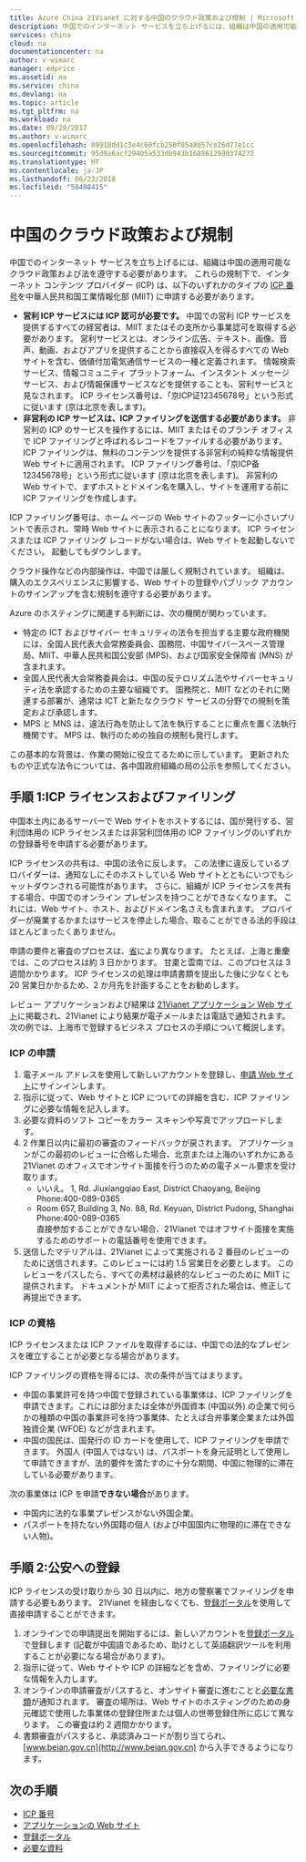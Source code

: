 ```yaml
---
title: Azure China 21Vianet に対する中国のクラウド政策および規制 | Microsoft Docs
description: 中国でのインターネット サービスを立ち上げるには、組織は中国の適用可能なクラウド政策および法を遵守する必要があります。 インターネット コンテンツ プロバイダー (ICP) が、中華人民共和国工業情報化部 (MIIT) に申請する必要があるさまざまな規制について説明します。
services: china
cloud: na
documentationcenter: na
author: v-wimarc
manager: edprice
ms.assetid: na
ms.service: china
ms.devlang: na
ms.topic: article
ms.tgt_pltfrm: na
ms.workload: na
ms.date: 09/29/2017
ms.author: v-wimarc
ms.openlocfilehash: 89918dd1c3e4c60fcb250f05a8d57ce26d77e1cc
ms.sourcegitcommit: 95d9a6acf29405a533db943b1688612980374272
ms.translationtype: HT
ms.contentlocale: ja-JP
ms.lasthandoff: 06/23/2018
ms.locfileid: "58408415"
---
```

# <a name="china-cloud-policies-and-regulations"></a>中国のクラウド政策および規制
中国でのインターネット サービスを立ち上げるには、組織は中国の適用可能なクラウド政策および法を遵守する必要があります。 これらの規制下で、インターネット コンテンツ プロバイダー (ICP) は、以下のいずれかのタイプの [ICP 番号](https://en.wikipedia.org/wiki/ICP_license)を中華人民共和国工業情報化部 (MIIT) に申請する必要があります。
- **営利 ICP サービスには ICP 認可が必要です。** 中国での営利 ICP サービスを提供するすべての経営者は、MIIT またはその支所から事業認可を取得する必要があります。 営利サービスとは、オンライン広告、テキスト、画像、音声、動画、およびアプリを提供することから直接収入を得るすべての Web サイトを含む、価値付加電気通信サービスの一種と定義されます。 情報検索サービス、情報コミュニティ プラットフォーム、インスタント メッセージ サービス、および情報保護サービスなどを提供することも、営利サービスと見なされます。 ICP ライセンス番号は、「京ICP证12345678号」という形式に従います (京は北京を表します)。
- **非営利の ICP サービスは、ICP ファイリングを送信する必要があります。** 非営利の ICP のサービスを操作するには、MIIT またはそのブランチ オフィスで ICP ファイリングと呼ばれるレコードをファイルする必要があります。 ICP ファイリングは、無料のコンテンツを提供する非営利の純粋な情報提供 Web サイトに適用されます。 ICP ファイリング番号は、「京ICP备12345678号」という形式に従います (京は北京を表します)。 非営利の Web サイトで、まずホストとドメイン名を購入し、サイトを運用する前に ICP ファイリングを作成します。

ICP ファイリング番号は、ホーム ページの Web サイトのフッターに小さいプリントで表示され、常時 Web サイトに表示されることになります。 ICP ライセンスまたは ICP ファイリング レコードがない場合は、Web サイトを起動しないでください。 起動してもダウンします。

クラウド操作などの内部操作は、中国では厳しく規制されています。 組織は、購入のエクスペリエンスに影響する、Web サイトの登録やパブリック アカウントのサインアップを含む規制を遵守する必要があります。 

Azure のホスティングに関連する判断には、次の機関が関わっています。
- 特定の ICT およびサイバー セキュリティの法令を担当する主要な政府機関には、全国人民代表大会常務委員会、国務院、中国サイバースペース管理局、MIIT、中華人民共和国公安部 (MPS)、および国家安全保障省 (MNS) が含まれます。
- 全国人民代表大会常務委員会は、中国の反テロリズム法やサイバーセキュリティ法を承認するための主要な組織です。 国務院と、MIIT などのそれに関連する部署が、通常は ICT と新たなクラウド サービスの分野での規制を策定および承認します。
- MPS と MNS は、違法行為を防止して法を執行することに重点を置く法執行機関です。 MPS は、執行のための独自の規制も発行します。 

この基本的な背景は、作業の開始に役立てるために示しています。 更新されたものや正式な法令については、各中国政府組織の局の公示を参照してください。 

## <a name="step-1-icp-license-and-filing"></a>手順 1:ICP ライセンスおよびファイリング
中国本土内にあるサーバーで Web サイトをホストするには、国が発行する、営利団体用の ICP ライセンスまたは非営利団体用の ICP ファイリングのいずれかの登録番号を申請する必要があります。

ICP ライセンスの共有は、中国の法令に反します。 この法律に違反しているプロバイダーは、通知なしにそのホストしている Web サイトとともにいつでもシャットダウンされる可能性があります。 さらに、組織が ICP ライセンスを共有する場合、中国でのオンライン プレゼンスを持つことができなくなります。 これには、Web サイト、ホスト、およびドメイン名さえも含まれます。 プロバイダーが廃業するかまたはサービスを停止した場合、取ることができる法的手段はほとんどまったくありません。

申請の要件と審査のプロセスは、[省](https://wacndevelop.blob.core.chinacloudapi.cn/marketing-resource/documents/special-request.pdf)により異なります。 たとえば、上海と重慶では、このプロセスは約 3 日かかります。 甘粛と雲南では、このプロセスは 3 週間かかります。 ICP ライセンスの処理は申請書類を提出した後に少なくとも 20 営業日かかるため、2 か月先を計画することをお勧めします。

レビュー アプリケーションおよび結果は [21Vianet アプリケーション Web サイト](https://icp.cloud.21vianet.com/)に掲載され、21Vianet により結果が電子メールまたは電話で通知されます。 次の例では、上海市で登録するビジネス プロセスの手順について概説します。

### <a name="apply-for-icp"></a>ICP の申請
1.  電子メール アドレスを使用して新しいアカウントを登録し、[申請 Web サイト](https://icp.cloud.21vianet.com/)にサインインします。 
2.  指示に従って、Web サイトと ICP についての詳細を含む、ICP ファイリングに必要な情報を記入します。
3.  必要な資料のソフト コピーをカラー スキャンや写真でアップロードします。
4.  2 作業日以内に最初の審査のフィードバックが戻されます。 アプリケーションがこの最初のレビューに合格した場合、北京または上海のいずれかにある 21Vianet のオフィスでオンサイト面接を行うのための電子メール要求を受け取ります。
    - いいえ。 1, Rd. Jiuxiangqiao East, District Chaoyang, Beijing<br>
    Phone:400-089-0365
    - Room 657, Building 3, No. 88, Rd. Keyuan, District Pudong, Shanghai<br>
    Phone:400-089-0365 <br>
    直接参加することができない場合、21Vianet ではオフサイト面接を実施するためのサポートの電話番号を使用できます。
5.  送信したマテリアルは、21Vianet によって実施される 2 番目のレビューのために送信されます。このレビューには約 1.5 営業日を必要とします。 このレビューをパスしたら、すべての素材は最終的なレビューのために MIIT に提供されます。 ドキュメントが MIIT によって拒否された場合は、修正して再提出できます。

### <a name="qualifications-for-icp"></a>ICP の資格
ICP ライセンスまたは ICP ファイルを取得するには、中国での法的なプレゼンスを確立することが必要となる場合があります。
 
ICP ファイリングの資格を得るには、次の条件が当てはまります。
- 中国の事業許可を持つ中国で登録されている事業体は、ICP ファイリングを申請できます。これには部分または全体が外国資本 (中国以外) の企業で何らかの種類の中国の事業許可を持つ事業体、たとえば合弁事業企業または外国独資企業 (WFOE) などが含まれます。 
- 中国の国民は、国発行の ID カードを使用して、ICP ファイリングを申請できます。 外国人 (中国人ではない) は、パスポートを身元証明として使用して申請できますが、法的要件を満たすのに十分な期間、中国に物理的に滞在している必要があります。

次の事業体は ICP を申請**できない場合**があります。
- 中国内に法的な事業プレゼンスがない外国企業。
- パスポートを持たない外国籍の個人 (および中国国内に物理的に滞在できない人物)。

## <a name="step-2-public-security-registration"></a>手順 2:公安への登録
ICP ライセンスの受け取りから 30 日以内に、地方の警察署でファイリングを申請する必要もあります。 21Vianet を経由しなくても、[登録ポータル](http://www.beian.gov.cn/portal/index)を使用して直接申請することができます。
1. オンラインでの申請提出を開始するには、新しいアカウントを[登録ポータル](http://www.beian.gov.cn/portal/index)で登録します (記載が中国語であるため、助けとして英語翻訳ツールを利用することが必要になる場合があります)。
2. 指示に従って、Web サイトや ICP の詳細などを含め、ファイリングに必要な情報を入力します。 
3. オンラインの申請審査がパスすると、オンサイト審査に進むことと[必要な書類](https://www.azure.cn/support/announcement/public-security-registration/process/)が通知されます。 審査の場所は、Web サイトのホスティングのための身元確認で使用した事業体の登録住所または個人の世帯登録住所に応じて異なります。 この審査は約 2 週間かかります。
4. 書類審査がパスすると、承認済みコードが割り当てられ、[www.beian.gov.cn](http://www.beian.gov.cn) から入手できるようになります。

## <a name="next-steps"></a>次の手順
- [ICP 番号](https://en.wikipedia.org/wiki/ICP_license)
- [アプリケーションの Web サイト](https://icp.cloud.21vianet.com/)
- [登録ポータル](http://www.beian.gov.cn/portal/index)
- [必要な資料](https://www.azure.cn/support/announcement/public-security-registration/process/)


